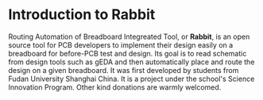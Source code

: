 # Introduction to Rabbit #

Routing Automation of Breadboard Integreated Tool, or **Rabbit**, is an open source tool for PCB developers to implement their design easily on a breadboard for before-PCB test and design. Its goal is to read schematic from design tools such as gEDA and then automatically place and route the design on a given breadboard. It was first developed by students from Fudan University Shanghai China. It is a project under the school's Science Innovation Program. Other kind donations are warmly welcomed.